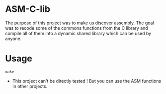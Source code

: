 # ASM-C-lib

The purpose of this project was to make us discover assembly. The goal was to recode some of the commons functions from the C library and compile all of them into a dynamic shared library which can be used by anyone.

# Usage

``` make ```
- This project can't be directly tested ! But you can use the ASM functions in other projects.
